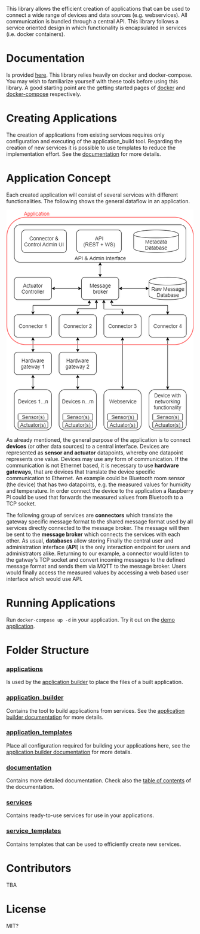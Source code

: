 This library allows the efficient creation of applications that can be used to connect a wide range of devices and data sources (e.g. webservices). All communication is bundled through a central API. This library follows a service oriented design in which functionality is encapsulated in services (i.e. docker containers).

# Documentation

Is provided [here](documentation/Readme.md). This library relies heavily on docker and docker-compose. You may wish to familiarize yourself with these tools before using this library. A good starting point are the getting started pages of [docker](https://docs.docker.com/get-started/) and [docker-compose](https://docs.docker.com/compose/gettingstarted/) respectively.

# Creating Applications

The creation of applications from existing services requires only configuration and executing of the application_build tool. Regarding the creation of new services it is possible to use templates to reduce the implementation effort. See the [documentation](./documentation/04_application_builder.md) for more details.

# Application Concept

Each created application will consist of several services with different functionalities. The following shows the general dataflow in an application.

![service_concept](documentation/graphics/service_concept.png)

As already mentioned, the general purpose of the application is to connect **devices** (or other data sources) to a central interface. Devices are represented as **sensor and actuator** datapoints, whereby one datapoint represents one value. Devices may use any form of communication. If the communication is not Ethernet based, it is necessary to use **hardware gateways**, that are devices that translate the device specific communication to Ethernet. An example could be Bluetooth room sensor (the device) that has two datapoints, e.g. the measured values for humidity and temperature. In order connect the device to the application a Raspberry Pi could be used that forwards the measured values from Bluetooth to a TCP socket.

The following group of services are **connectors** which translate the gateway specific message format to the shared message format used by all services directly connected to the message broker. The message will then be sent to the **message broker** which connects the services with each other. As usual,  **databases**  allow storing  Finally the central user and administration interface (**API**) is the only interaction endpoint for users and administrators alike. Returning to our example, a connector would listen to the gatway's TCP socket and convert incoming messages to the defined message format and sends them via MQTT to the message broker. Users would finally access the measured values by accessing a web based user interface which would use API. 

# Running Applications

Run `docker-compose up -d` in your application. Try it out on the [demo application](./applications/demo).

# Folder Structure

### [applications](./applications)

Is used by the [application builder](./documentation/application_builder.md) to place the files of a built application.

### [application_builder](./application_builder)

Contains the tool to build applications from services. See the [application builder documentation](./documentation/application_builder.md) for more details.

### [application_templates](./application_templates)

Place all configuration required for building your applications here, see the [application builder documentation](./documentation/application_builder.md) for more details.

### [documentation](./documentation)

Contains more detailed documentation. Check also the [table of contents](./documentation/Readme.md) of the documentation.

### [services](./services)

Contains ready-to-use services for use in your applications. 

### [service_templates](./service_templates)

Contains templates that can be used to efficiently create new services.

# Contributors

TBA

# License

MIT?
